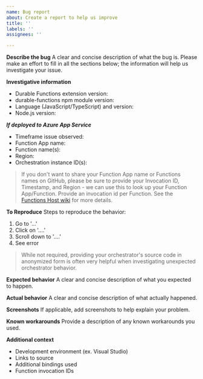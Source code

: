 ```yaml
---
name: Bug report
about: Create a report to help us improve
title: ''
labels: ''
assignees: ''

---
```


**Describe the bug**
A clear and concise description of what the bug is. Please make an effort to fill in all the sections below; the information will help us investigate your issue.

**Investigative information**

- Durable Functions extension version:
- durable-functions npm module version:
- Language (JavaScript/TypeScript) and version:
- Node.js version:

***If deployed to Azure App Service***

- Timeframe issue observed:
- Function App name:
- Function name(s):
- Region:
- Orchestration instance ID(s):

> If you don't want to share your Function App name or Functions names on GitHub, please be sure to provide your Invocation ID, Timestamp, and Region - we can use this to look up your Function App/Function. Provide an invocation id per Function. See the [Functions Host wiki](https://github.com/Azure/azure-webjobs-sdk-script/wiki/Sharing-Your-Function-App-name-privately) for more details.

**To Reproduce**
Steps to reproduce the behavior:

1. Go to '...'
2. Click on '....'
3. Scroll down to '....'
4. See error

> While not required, providing your orchestrator's source code in anonymized form is often very helpful when investigating unexpected orchestrator behavior.

**Expected behavior**
A clear and concise description of what you expected to happen.

**Actual behavior**
A clear and concise description of what actually happened.

**Screenshots**
If applicable, add screenshots to help explain your problem.

**Known workarounds**
Provide a description of any known workarounds you used.

**Additional context**

- Development environment (ex. Visual Studio)
- Links to source
- Additional bindings used
- Function invocation IDs
